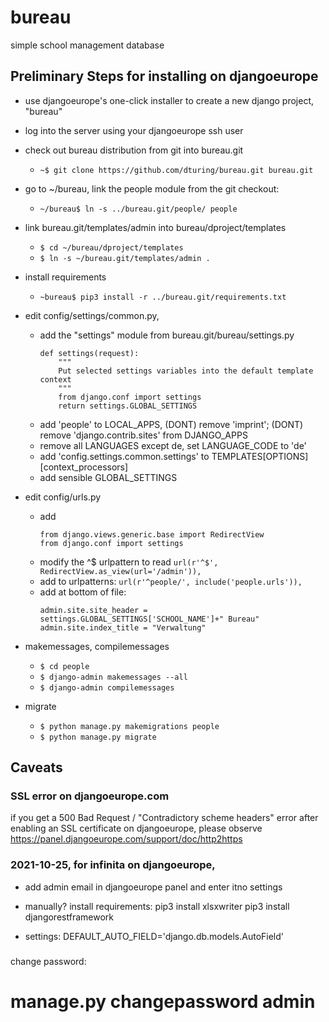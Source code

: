 # bureau
simple school management database


## Preliminary Steps for installing on djangoeurope

- use djangoeurope's one-click installer to create a new django project, "bureau"

- log into the server using your djangoeurope ssh user

- check out bureau distribution from git into bureau.git
	- ```~$ git clone https://github.com/dturing/bureau.git bureau.git```

- go to ~/bureau, link the people module from the git checkout:
	- ```~/bureau$ ln -s ../bureau.git/people/ people```

- link bureau.git/templates/admin into bureau/dproject/templates
	- ```$ cd ~/bureau/dproject/templates```
	- ```$ ln -s ~/bureau.git/templates/admin .```

- install requirements
    - ```~bureau$ pip3 install -r ../bureau.git/requirements.txt```

- edit config/settings/common.py,

	- add the "settings" module from bureau.git/bureau/settings.py
		```
		def settings(request):
		    """
		    Put selected settings variables into the default template context
		    """
		    from django.conf import settings
		    return settings.GLOBAL_SETTINGS
		```
	- add 'people' to LOCAL_APPS, 
		(DONT) remove 'imprint'; 
		(DONT) remove 'django.contrib.sites' from DJANGO_APPS
	- remove all LANGUAGES except de, set LANGUAGE_CODE to 'de'
	- add 'config.settings.common.settings' to TEMPLATES[OPTIONS][context_processors]
	- add sensible GLOBAL_SETTINGS

- edit config/urls.py
	- add
		```
		from django.views.generic.base import RedirectView
		from django.conf import settings
		```
	- modify the ^$ urlpattern to read
		```url(r'^$', RedirectView.as_view(url='/admin')),```
	- add to urlpatterns:
		```url(r'^people/', include('people.urls')),```
	- add at bottom of file:
		```
		admin.site.site_header = settings.GLOBAL_SETTINGS['SCHOOL_NAME']+" Bureau"
		admin.site.index_title = "Verwaltung"
		```


- makemessages, compilemessages
	- ```$ cd people```
	- ```$ django-admin makemessages --all```
	- ```$ django-admin compilemessages```

- migrate
	- ```$ python manage.py makemigrations people```
	- ```$ python manage.py migrate```


## Caveats

### SSL error on djangoeurope.com

if you get a 500 Bad Request / "Contradictory scheme headers" error after enabling an SSL certificate on djangoeurope, please observe https://panel.djangoeurope.com/support/doc/http2https


### 2021-10-25, for infinita on djangoeurope,

- add admin email in djangoeurope panel and enter itno settings
- manually? install requirements:
	pip3 install xlsxwriter
	pip3 install djangorestframework

- settings: 
   DEFAULT_AUTO_FIELD='django.db.models.AutoField'


###
 change password:

 # manage.py changepassword admin

